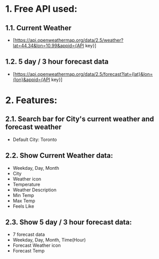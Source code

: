 # 1. Free API used:

## 1.1. Current Weather
 - [https://api.openweathermap.org/data/2.5/weather?lat=44.34&lon=10.99&appid={API key}]

## 1.2. 5 day / 3 hour forecast data
 - [https://api.openweathermap.org/data/2.5/forecast?lat={lat}&lon={lon}&appid={API key}]

# 2. Features:

## 2.1. Search bar for City's current weather and forecast weather
- Default City: Toronto

## 2.2. Show Current Weather data:
- Weekday, Day, Month
- City
- Weather icon
- Temperature
- Weather Description
- Min Temp
- Max Temp
- Feels Like

## 2.3. Show 5 day / 3 hour forecast data:
- 7 forecast data
- Weekday, Day, Month, Time(Hour)
- Forecast Weather icon
- Forecast Temp